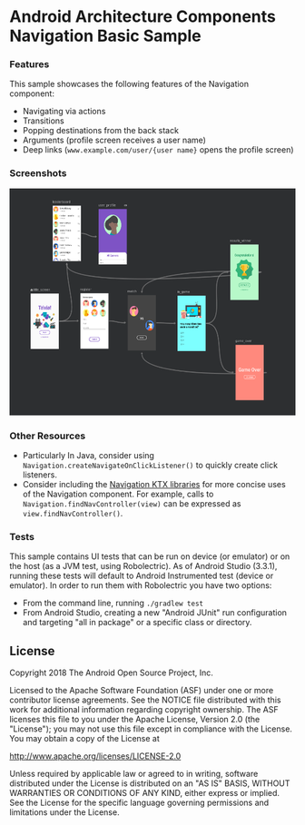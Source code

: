 Android Architecture Components Navigation Basic Sample
==============================================

### Features

This sample showcases the following features of the Navigation component:

 * Navigating via actions
 * Transitions
 * Popping destinations from the back stack
 * Arguments (profile screen receives a user name)
 * Deep links (`www.example.com/user/{user name}` opens the profile screen)

### Screenshots
<img src="screenshot.png" height="400" alt="Screenshot"/> 

### Other Resources

 * Particularly In Java, consider using `Navigation.createNavigateOnClickListener()` to quickly
 create click listeners.
 * Consider including the [Navigation KTX libraries](https://developer.android.com/topic/libraries/architecture/adding-components#navigation)
  for more concise uses of the Navigation component. For example, calls to `Navigation.findNavController(view)` can
 be expressed as `view.findNavController()`.

### Tests

This sample contains UI tests that can be run on device (or emulator) or on the host
(as a JVM test, using Robolectric). As of Android Studio (3.3.1), running these tests will default
to Android Instrumented test (device or emulator). In order to run them with Robolectric you have
two options:
 * From the command line, running `./gradlew test`
 * From Android Studio, creating a new "Android JUnit" run configuration and targeting "all
 in package" or a specific class or directory.


License
-------

Copyright 2018 The Android Open Source Project, Inc.

Licensed to the Apache Software Foundation (ASF) under one or more contributor
license agreements.  See the NOTICE file distributed with this work for
additional information regarding copyright ownership.  The ASF licenses this
file to you under the Apache License, Version 2.0 (the "License"); you may not
use this file except in compliance with the License.  You may obtain a copy of
the License at

http://www.apache.org/licenses/LICENSE-2.0

Unless required by applicable law or agreed to in writing, software
distributed under the License is distributed on an "AS IS" BASIS, WITHOUT
WARRANTIES OR CONDITIONS OF ANY KIND, either express or implied.  See the
License for the specific language governing permissions and limitations under
the License.
